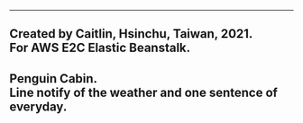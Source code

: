----------------------------------------------------------
Created by Caitlin, Hsinchu, Taiwan, 2021.<br>
For AWS E2C Elastic Beanstalk.
----------------------------------------------------------
Penguin Cabin.<br>
Line notify of the weather and one sentence of everyday.
----------------------------------------------------------
